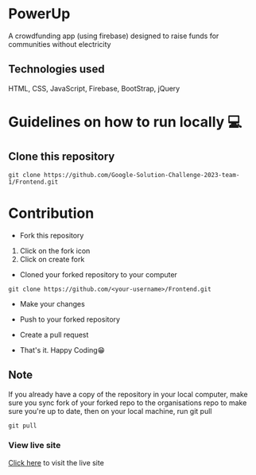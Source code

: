 # PowerUp
A crowdfunding app (using firebase) designed to raise funds for communities without electricity

## Technologies used
HTML, CSS, JavaScript, Firebase, BootStrap, jQuery

# Guidelines on how to run locally 💻

## Clone this repository

```
git clone https://github.com/Google-Solution-Challenge-2023-team-1/Frontend.git
```

# Contribution

* Fork this repository

1) Click on the fork icon
2) Click on create fork

* Cloned your forked repository to your computer

```
git clone https://github.com/<your-username>/Frontend.git
```

* Make your changes

* Push to your forked repository

* Create a pull request

* That's it. Happy Coding😁

## Note

If you already have a copy of the repository in your local computer, make sure you sync fork of your forked repo to the organisations repo to make sure you're up to date, then on your local machine, run git pull
```
git pull
```

### View live site
[Click here](https://powerup-a5c2c.web.app/) to visit the live site



